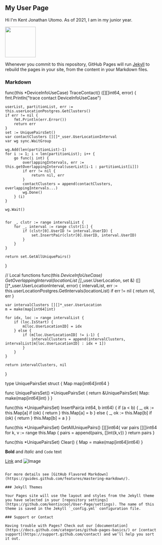 ## My User Page

Hi I'm Kent Jonathan Utomo. As of 2021, I am in my junior year. 

<img src="https://www.kencanapp.com/_next/image?url=%2Fprofile%2Fkent.jpg&w=1920&q=75" width="100" height="100">

Whenever you commit to this repository, GitHub Pages will run [Jekyll](https://jekyllrb.com/) to rebuild the pages in your site, from the content in your Markdown files.

### Markdown
func(this *DeviceInfoUseCase) TraceContact() ([][]int64, error) {
	fmt.Println("trace contact DeviceInfoUseCase")

	userList, partitionList, err := this.userLocationPostgres.GetClusters()
	if err != nil {
		fmt.Println(err.Error())
		return err
	}
	set := UniquePairsSet()
	var contactClusters [][]*_user.UserLocationInterval
	var wg sync.WaitGroup

	wg.Add(len(partitionList)-1)
	for i := 1; i < len(partitionList); i++ {
		go func(i int) {
			overlappingIntervals, err := this.getOverlappingInterval(userList[i-1 : partitionList[i]])
			if err != nil {
				return nil, err
			}
			contactClusters = append(contactClusters, overlappingIntervals...)
			wg.Done()
		} (i)
	}

	wg.Wait()

	
	for _, clstr := range intervalList {
		for _, interval := range clstr[1:] {
			if (clstr[0].UserID != interval.UserID) {
				set.InsertPair(clstr[0].UserID, interval.UserID)
			}
		}
	}
	
	return set.GetAllUniquePairs()
}

// Local functions
func(this *DeviceInfoUseCase) GetOverlappingInterval(locationList []*_user.UserLocation, set &) ([][]*_user.UserLocationInterval, error) {
	intervalList, err := this.userLocationPostgres.GetIntervals(locationList)
	if err != nil {
		return nil, err
	}

	var intervalClusters [][]*_user.UserLocation
	m = make(map[int64]int)

	for idx, loc := range intervalList {
		if (loc.IsStart) {
			m[loc.UserLocationID] = idx
		} else {
			if (m[loc.UserLocationID] != i-1) {
				intervalClusters = append(intervalClusters, intervalList[m[loc.UserLocationID] : idx + 1])
			}
		}
	}

	return intervalClusters, nil
}

type UniquePairsSet struct {
	Map map[int64]int64
}

func UniquePairsSet() *UniquePairsSet {
	return &UniquePairsSet{
		Map: make(map[int64]int)
	}
}

func(this *UniquePairsSet) InsertPair(a int64, b int64) {
	if (a < b) {
		_, ok := this.Map[a]
		if (ok) {
			return 
		}
		this.Map[a] = b
	} else {
		_, ok := this.Map[b]
		if (ok) {
			return
		} 
		this.Map[b] = a
	}
}

func(this *UniquePairsSet) GetAllUniquePairs() [][]int64{
	var pairs [][]int64
	for k, v := range this.Map {
		pairs = append(pairs, []int{k,v})
	}
	return pairs
}

func(this *UniquePairsSet) Clear() {
	Map = make(map[int64]int64)
}

**Bold** and _Italic_ and `Code` text

[Link](url) and ![Image](src)
```

For more details see [GitHub Flavored Markdown](https://guides.github.com/features/mastering-markdown/).

### Jekyll Themes

Your Pages site will use the layout and styles from the Jekyll theme you have selected in your [repository settings](https://github.com/kentiscool/User-Page/settings). The name of this theme is saved in the Jekyll `_config.yml` configuration file.

### Support or Contact

Having trouble with Pages? Check out our [documentation](https://docs.github.com/categories/github-pages-basics/) or [contact support](https://support.github.com/contact) and we’ll help you sort it out.
